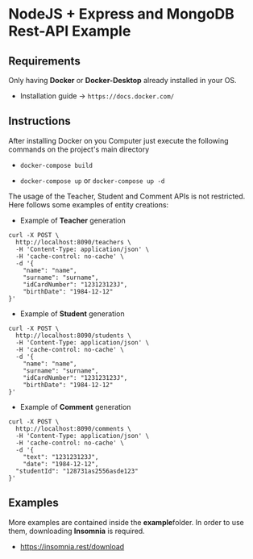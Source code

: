 # NodeJS + Express and MongoDB Rest-API Example

## Requirements

Only having **Docker** or **Docker-Desktop** already installed in your OS.

* Installation guide -> ```https://docs.docker.com/```

## Instructions

After installing Docker on you Computer just execute the following commands on the project's main directory

* ```docker-compose build```

* ```docker-compose up``` or ```docker-compose up -d``` 

The usage of the Teacher, Student and Comment APIs is not restricted. Here follows some examples of entity creations:

* Example of **Teacher** generation

```
curl -X POST \
  http://localhost:8090/teachers \
  -H 'Content-Type: application/json' \
  -H 'cache-control: no-cache' \
  -d '{
	"name": "name",
	"surname": "surname",
	"idCardNumber": "123123123J",
	"birthDate": "1984-12-12"
}'
```

* Example of **Student** generation

```
curl -X POST \
  http://localhost:8090/students \
  -H 'Content-Type: application/json' \
  -H 'cache-control: no-cache' \
  -d '{
	"name": "name",
	"surname": "surname",
	"idCardNumber": "123123123J",
	"birthDate": "1984-12-12"
}'
```

* Example of **Comment** generation

```
curl -X POST \
  http://localhost:8090/comments \
  -H 'Content-Type: application/json' \
  -H 'cache-control: no-cache' \
  -d '{
	"text": "123123123J",
	"date": "1984-12-12",
  "studentId": "128731as2556asde123"
}'
```

## Examples

More examples are contained inside the **example**folder. In order to use them, downloading **Insomnia** is required.

* https://insomnia.rest/download